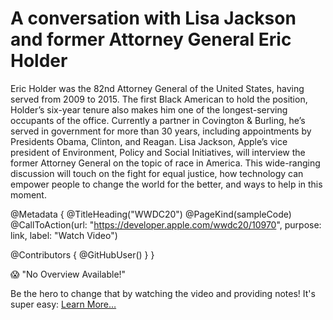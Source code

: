 # A conversation with Lisa Jackson and former Attorney General Eric Holder

Eric Holder was the 82nd Attorney General of the United States, having served from 2009 to 2015. The first Black American to hold the position, Holder’s six-year tenure also makes him one of the longest-serving occupants of the office. Currently a partner in Covington & Burling, he’s served in government for more than 30 years, including appointments by Presidents Obama, Clinton, and Reagan. Lisa Jackson, Apple’s vice president of Environment, Policy and Social Initiatives, will interview the former Attorney General on the topic of race in America. This wide-ranging discussion will touch on the fight for equal justice, how technology can empower people to change the world for the better, and ways to help in this moment.

@Metadata {
   @TitleHeading("WWDC20")
   @PageKind(sampleCode)
   @CallToAction(url: "https://developer.apple.com/wwdc20/10970", purpose: link, label: "Watch Video")

   @Contributors {
      @GitHubUser(<replace this with your GitHub handle>)
   }
}

😱 "No Overview Available!"

Be the hero to change that by watching the video and providing notes! It's super easy:
 [Learn More…](https://wwdcnotes.github.io/WWDCNotes/documentation/wwdcnotes/contributing)

